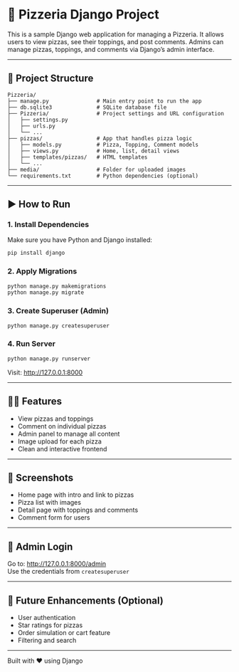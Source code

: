 
# 🍕 Pizzeria Django Project

This is a sample Django web application for managing a Pizzeria. It allows users to view pizzas, see their toppings, and post comments. Admins can manage pizzas, toppings, and comments via Django’s admin interface.

---

## 📁 Project Structure

```
Pizzeria/
├── manage.py               # Main entry point to run the app
├── db.sqlite3              # SQLite database file
├── Pizzeria/               # Project settings and URL configuration
│   ├── settings.py
│   ├── urls.py
│   └── ...
├── pizzas/                 # App that handles pizza logic
│   ├── models.py           # Pizza, Topping, Comment models
│   ├── views.py            # Home, list, detail views
│   ├── templates/pizzas/   # HTML templates
│   └── ...
├── media/                  # Folder for uploaded images
└── requirements.txt        # Python dependencies (optional)
```

---

## ▶️ How to Run

### 1. Install Dependencies
Make sure you have Python and Django installed:
```bash
pip install django
```

### 2. Apply Migrations
```bash
python manage.py makemigrations
python manage.py migrate
```

### 3. Create Superuser (Admin)
```bash
python manage.py createsuperuser
```

### 4. Run Server
```bash
python manage.py runserver
```
Visit: http://127.0.0.1:8000

---

## 🧑‍💻 Features

- View pizzas and toppings
- Comment on individual pizzas
- Admin panel to manage all content
- Image upload for each pizza
- Clean and interactive frontend

---

## 📸 Screenshots

- Home page with intro and link to pizzas
- Pizza list with images
- Detail page with toppings and comments
- Comment form for users

---

## 🔐 Admin Login

Go to: http://127.0.0.1:8000/admin  
Use the credentials from `createsuperuser`

---

## 🚀 Future Enhancements (Optional)

- User authentication
- Star ratings for pizzas
- Order simulation or cart feature
- Filtering and search

---

Built with ❤️ using Django
